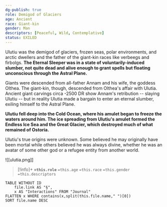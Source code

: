 ```yaml
---
dg-publish: true
role: Demigod of Glaciers
age: Ancient
race: Giant-kin
gender: Man
descriptors: [Peaceful, Wild, Contemplative]
status: EXILED
---
```

Ulutiu was the demigod of glaciers, frozen seas, polar environments, and arctic dwellers and the father of the giant-kin races like verbeegs and firbolgs. **The Eternal Sleeper was in a state of voluntarily-induced slumber, not quite dead and alive enough to grant spells but floating unconscious through the Astral Plane.**

Giants were descended from all-father Annam and his wife, the goddess Olthea. The giant-kin, though, descended from Olthea's affair with Ulutia. Ancient giant carvings circa -2500 DR show Annam's retribution -- slaying Ulutiu -- but in reality Ulutia made a bargain to enter an eternal slumber, exiling himself to the Astral Plane.

**Ulutiu fell deep into the Cold Ocean, where his amulet began to freeze the waters around him. The ice spreading from Ulutiu's amulet formed the Endless Ice Sea and the Great Glacier, which destroyed much of what remained of Ostoria.**

Ulutiu's true origins were unknown. Some believed he may originally have been mortal while others believed he was always divine, whether he was an avatar of some other god or a refugee entity from another world.

![[ulutia.png]]




> [!info]+
> **`=this.role`**
> `=this.age` `=this.race` `=this.gender`
> `=this.descriptors` 

```dataview
TABLE WITHOUT ID
	file.link AS "§", 
	x AS "Interactions" FROM "Journal"
FLATTEN x WHERE contains(x,split(this.file.name," ")[0])
SORT file.name DESC
```
